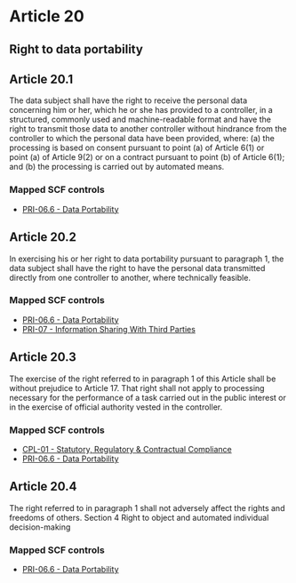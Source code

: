 # Article 20
## Right to data portability

## Article 20.1
The data subject shall have the right to receive the personal data concerning him or her, which he or she has provided to a controller, in a structured, commonly used and machine-readable format and have the right to transmit those data to another controller without hindrance from the controller to which the personal data have been provided, where:
(a) the processing is based on consent pursuant to point (a)  of Article 6(1) or point (a)  of Article 9(2) or on a contract pursuant to point (b)  of Article 6(1); and
(b) the processing is carried out by automated means.
### Mapped SCF controls
- [PRI-06.6 - Data Portability](../scf/pri-066-dataportability.md)
## Article 20.2
In exercising his or her right to data portability pursuant to paragraph 1, the data subject shall have the right to have the personal data transmitted directly from one controller to another, where technically feasible.
### Mapped SCF controls
- [PRI-06.6 - Data Portability](../scf/pri-066-dataportability.md)
- [PRI-07 - Information Sharing With Third Parties](../scf/pri-07-informationsharingwiththirdparties.md)
## Article 20.3
The exercise of the right referred to in paragraph 1 of this Article shall be without prejudice to Article 17\. That right shall not apply to processing necessary for the performance of a task carried out in the public interest or in the exercise of official authority vested in the controller.
### Mapped SCF controls
- [CPL-01 - Statutory, Regulatory & Contractual Compliance](../scf/cpl-01-statutory,regulatory&contractualcompliance.md)
- [PRI-06.6 - Data Portability](../scf/pri-066-dataportability.md)
## Article 20.4
The right referred to in paragraph 1 shall not adversely affect the rights and freedoms of others.
<span class="expanded">Section 4
<span class="bold"><span class="expanded">Right to object and automated individual decision-making
### Mapped SCF controls
- [PRI-06.6 - Data Portability](../scf/pri-066-dataportability.md)
